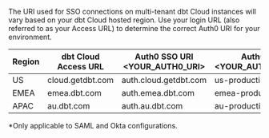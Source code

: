 
The URI used for SSO connections on multi-tenant dbt Cloud instances will vary based on your dbt Cloud hosted region. Use your login URL (also referred to as your Access URL) to determine the correct Auth0 URI for your environment.

| Region | dbt Cloud Access URL | Auth0 SSO URI <YOUR_AUTH0_URI> | Auth0 Entity ID <YOUR_AUTH0_ENTITYID>* |
|--------|-----------------------|-------------------------------|----------------------------------------|
| US     | cloud.getdbt.com     | auth.cloud.getdbt.com | us-production-mt                       |
| EMEA   | emea.dbt.com         | auth.emea.dbt.com     | emea-production-mt                     |
| APAC   | au.dbt.com           | auth.au.dbt.com       | au-production-mt                       |

*Only applicable to SAML and Okta configurations.
